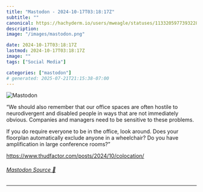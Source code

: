 ```yaml
---
title: "Mastodon - 2024-10-17T03:18:17Z"
subtitle: ""
canonical: https://hachyderm.io/users/mweagle/statuses/113320597739322815
description:
image: "/images/mastodon.png"

date: 2024-10-17T03:18:17Z
lastmod: 2024-10-17T03:18:17Z
image: ""
tags: ["Social Media"]

categories: ["mastodon"]
# generated: 2025-07-21T21:15:38-07:00
---
```

![Mastodon](/images/mastodon.png)

<p>“We should also remember that our office spaces are often hostile to neurodivergent and disabled people in ways that are not immediately obvious. Companies and managers need to be sensitive to these problems.</p><p>If you do require everyone to be in the office, look around. Does your floorplan automatically exclude anyone in a wheelchair? Do you have amplification in large conference rooms?”</p><p><a href="https://www.thudfactor.com/posts/2024/10/colocation/" target="_blank" rel="nofollow noopener noreferrer" translate="no"><span class="invisible">https://www.</span><span class="ellipsis">thudfactor.com/posts/2024/10/c</span><span class="invisible">olocation/</span></a></p>


###### [Mastodon Source 🐘](https://hachyderm.io/@mweagle/113320597739322815)

___
